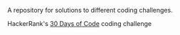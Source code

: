 A repository for solutions to different coding challenges.



HackerRank's [30 Days of Code](https://www.hackerrank.com/domains/tutorials/30-days-of-code) coding challenge
